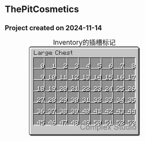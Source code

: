 # ThePitCosmetics
## Project created on 2024-11-14

<div style="text-align: center">
    <span style="font-size: 150%; text-align: center">Inventory的插槽标记</span><br>
    <img src="SomeFile/InventorySlot.png" alt="InventorySlot">
</div>
